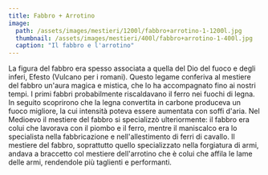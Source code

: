 ```yaml
---
title: Fabbro + Arrotino
image: 
  path: /assets/images/mestieri/1200l/fabbro+arrotino-1-1200l.jpg
  thumbnail: /assets/images/mestieri/400l/fabbro+arrotino-1-400l.jpg
  caption: "Il fabbro e l'arrotino"
---
```



La figura del fabbro era spesso associata a quella del Dio del fuoco e degli inferi, Efesto (Vulcano per i romani). Questo legame conferiva al mestiere del fabbro un'aura magica e mistica, che lo ha accompagnato fino ai nostri tempi. I primi fabbri probabilmente riscaldavano il ferro nei fuochi di legna. In seguito scoprirono che la legna convertita in carbone produceva un fuoco migliore, la cui intensità poteva essere aumentata con soffi d'aria. Nel Medioevo il mestiere del fabbro si specializzò ulteriormente: il fabbro era colui che lavorava con il piombo e il ferro, mentre il maniscalco era lo specialista nella fabbricazione e nell'allestimento di ferri di cavallo. Il mestiere del fabbro, soprattutto quello specializzato nella forgiatura di armi, andava a braccetto col mestiere dell'arrotino che è colui che affila le lame delle armi, rendendole più taglienti e performanti.
